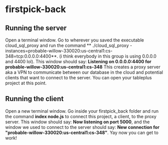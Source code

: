 # firstpick-back

## Running the server

Open a terminal window. Go to wherever you saved the executable cloud_sql_proxy and run the command ** ./cloud_sql_proxy -instances=probable-willow-330020:us-central1:cs-348=tcp:0.0.0.0:4400**.
(i think everybody in this group is using 0.0.0.0 and 4400 lol). This window should say: **Listening on 0.0.0.0:4400 for probable-willow-330020:us-central1:cs-348**
This creates a proxy server aka a VPN to communicate between our database in the cloud and potential clients that want to connect to the server.
You can open your tableplus project at this point.

## Running the client

Open a new terminal window. Go inside your firstpick_back folder and run the command **index node.js** to connect this project, a client, to the proxy server. This window should say: **Now listening on port 5000**,
and the window we used to connect to the server should say: **New connection for "probable-willow-330020:us-central1:cs-348"**. Yay now you can get to work!
